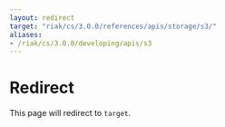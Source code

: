 ```yaml
---
layout: redirect
target: "riak/cs/3.0.0/references/apis/storage/s3/"
aliases:
- /riak/cs/3.0.0/developing/apis/s3
---
```


# Redirect

This page will redirect to `target`.
